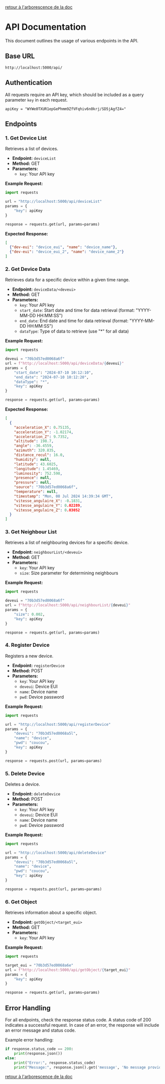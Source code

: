 [retour à l'arborescence de la doc](../README.md)
# API Documentation

This document outlines the usage of various endpoints in the API.

## Base URL

```
http://localhost:5000/api/
```

## Authentication

All requests require an API key, which should be included as a query parameter `key` in each request.

```
apiKey = "WYWe0TXUR1epGePhmm9ZfVFqhiv6n0krj/SD5jAgfZ4="
```

## Endpoints

### 1. Get Device List

Retrieves a list of devices.

- **Endpoint:** `deviceList`
- **Method:** GET
- **Parameters:**
  - `key`: Your API key

**Example Request:**
```python
import requests

url = "http://localhost:5000/api/deviceList"
params = {
    "key": apiKey
}

response = requests.get(url, params=params)
```

**Expected Response:**
```json
[
  {"dev-eui": "device_eui", "name": "device_name"},
  {"dev-eui": "device_eui_2", "name": "device_name_2"}
]
```

### 2. Get Device Data

Retrieves data for a specific device within a given time range.

- **Endpoint:** `deviceData/<deveui>`
- **Method:** GET
- **Parameters:**
  - `key`: Your API key
  - `start_date`: Start date and time for data retrieval (format: "YYYY-MM-DD HH:MM:SS")
  - `end_date`: End date and time for data retrieval (format: "YYYY-MM-DD HH:MM:SS")
  - `dataType`: Type of data to retrieve (use "*" for all data)

**Example Request:**
```python
import requests

deveui = "70b3d57ed0068a6f"
url = f"http://localhost:5000/api/deviceData/{deveui}"
params = {
    "start_date": "2024-07-10 10:12:10",
    "end_date": "2024-07-10 10:12:20",
    "dataType": "*",
    "key": apiKey
}

response = requests.get(url, params=params)
```

**Expected Response:**
```json
[
  {
    "acceleration_X": 0.75135,
    "acceleration_Y": -1.02174,
    "acceleration_Z": 9.7352,
    "altitude": 198.7,
    "angle": -36.4559,
    "azimuth": 320.835,
    "distance_recul": 16.0,
    "humidity": null,
    "latitude": 43.6025,
    "longitude": 1.45469,
    "luminosity": 752.598,
    "presence": null,
    "pressure": null,
    "source": "70b3d57ed0068a6f",
    "temperature": null,
    "timestamp": "Mon, 08 Jul 2024 14:39:34 GMT",
    "vitesse_angulaire_X": -0.1831,
    "vitesse_angulaire_Y": 0.02289,
    "vitesse_angulaire_Z": 0.03052
  }
]
```

### 3. Get Neighbour List

Retrieves a list of neighbouring devices for a specific device.

- **Endpoint:** `neighbourList/<deveui>`
- **Method:** GET
- **Parameters:**
  - `key`: Your API key
  - `size`: Size parameter for determining neighbours

**Example Request:**
```python
import requests

deveui = "70b3d57ed0068a6f"
url = f"http://localhost:5000/api/neighbourList/{deveui}"
params = {
    "size": 0.002,
    "key": apiKey
}

response = requests.get(url, params=params)
```

### 4. Register Device

Registers a new device.

- **Endpoint:** `registerDevice`
- **Method:** POST
- **Parameters:**
  - `key`: Your API key
  - `deveui`: Device EUI
  - `name`: Device name
  - `pwd`: Device password

**Example Request:**
```python
import requests

url = "http://localhost:5000/api/registerDevice"
params = {
    "deveui": "70b3d57ed0068a5l",
    "name": "device",
    "pwd": "coucou",
    "key": apiKey
}

response = requests.post(url, params=params)
```

### 5. Delete Device

Deletes a device.

- **Endpoint:** `deleteDevice`
- **Method:** POST
- **Parameters:**
  - `key`: Your API key
  - `deveui`: Device EUI
  - `name`: Device name
  - `pwd`: Device password

**Example Request:**
```python
import requests

url = "http://localhost:5000/api/deleteDevice"
params = {
    "deveui": "70b3d57ed0068a5l",
    "name": "device",
    "pwd": "coucou",
    "key": apiKey
}

response = requests.post(url, params=params)
```

### 6. Get Object

Retrieves information about a specific object.

- **Endpoint:** `getObject/<target_eui>`
- **Method:** GET
- **Parameters:**
  - `key`: Your API key

**Example Request:**
```python
import requests

target_eui = "70b3d57ed0068a6e"
url = f"http://localhost:5000/api/getObject/{target_eui}"
params = {
    "key": apiKey
}

response = requests.get(url, params=params)
```

## Error Handling

For all endpoints, check the response status code. A status code of 200 indicates a successful request. In case of an error, the response will include an error message and status code.

Example error handling:
```python
if response.status_code == 200:
    print(response.json())
else:
    print("Error:", response.status_code)
    print("Message:", response.json().get('message', 'No message provided'))
```
[retour à l'arborescence de la doc](../README.md)
